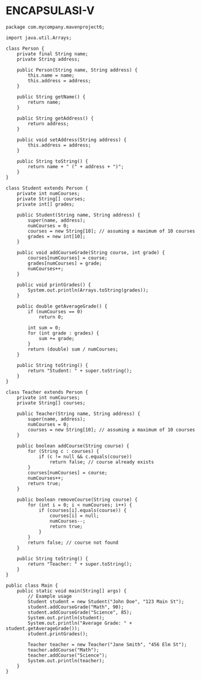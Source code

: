 # ENCAPSULASI-V
    package com.mycompany.mavenproject6;
    
    import java.util.Arrays;
    
    class Person {
        private final String name;
        private String address;
    
        public Person(String name, String address) {
            this.name = name;
            this.address = address;
        }
    
        public String getName() {
            return name;
        }
    
        public String getAddress() {
            return address;
        }
    
        public void setAddress(String address) {
            this.address = address;
        }
    
        public String toString() {
            return name + " (" + address + ")";
        }
    }
    
    class Student extends Person {
        private int numCourses;
        private String[] courses;
        private int[] grades;
        
        public Student(String name, String address) {
            super(name, address);
            numCourses = 0;
            courses = new String[10]; // assuming a maximum of 10 courses
            grades = new int[10];
        }
    
        public void addCourseGrade(String course, int grade) {
            courses[numCourses] = course;
            grades[numCourses] = grade;
            numCourses++;
        }
    
        public void printGrades() {
            System.out.println(Arrays.toString(grades));
        }
    
        public double getAverageGrade() {
            if (numCourses == 0)
                return 0;
            
            int sum = 0;
            for (int grade : grades) {
                sum += grade;
            }
            return (double) sum / numCourses;
        }
    
        public String toString() {
            return "Student: " + super.toString();
        }
    }
    
    class Teacher extends Person {
        private int numCourses;
        private String[] courses;
    
        public Teacher(String name, String address) {
            super(name, address);
            numCourses = 0;
            courses = new String[10]; // assuming a maximum of 10 courses
        }
    
        public boolean addCourse(String course) {
            for (String c : courses) {
                if (c != null && c.equals(course))
                    return false; // course already exists
            }
            courses[numCourses] = course;
            numCourses++;
            return true;
        }
    
        public boolean removeCourse(String course) {
            for (int i = 0; i < numCourses; i++) {
                if (courses[i].equals(course)) {
                    courses[i] = null;
                    numCourses--;
                    return true;
                }
            }
            return false; // course not found
        }
    
        public String toString() {
            return "Teacher: " + super.toString();
        }
    }
    
    public class Main {
        public static void main(String[] args) {
            // Example usage
            Student student = new Student("John Doe", "123 Main St");
            student.addCourseGrade("Math", 90);
            student.addCourseGrade("Science", 85);
            System.out.println(student);
            System.out.println("Average Grade: " + student.getAverageGrade());
            student.printGrades();
    
            Teacher teacher = new Teacher("Jane Smith", "456 Elm St");
            teacher.addCourse("Math");
            teacher.addCourse("Science");
            System.out.println(teacher);
        }
    }
